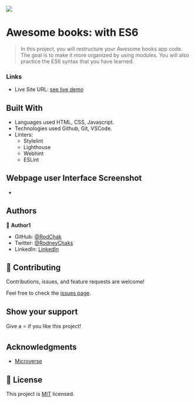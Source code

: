 ![](https://img.shields.io/badge/Microverse-blueviolet)

# Awesome books: with ES6

>In this project, you will restructure your Awesome books app code. The goal is to make it more organized by using modules. You will also practice the ES6 syntax that you have learned.


### Links

- Live Site URL: [see live demo]()



## Built With

- Languages used HTML, CSS, Javascript.
- Technologies used Github, Git, VSCode.
-  Linters:
     - Stylelint
     - Lighthouse
     - Webhint
     - ESLint

## Webpage user Interface Screenshot

- 


## Authors

👤 **Author1**

- GitHub: [@RodChak](https://github.com/RodChak)
- Twitter: [@RodneyChaks](https://twitter.com/RodneyChaks)
- LinkedIn: [LinkedIn](https://www.linkedin.com/in/rtc97/)



## 🤝 Contributing

Contributions, issues, and feature requests are welcome!

Feel free to check the [issues page](../../issues/).

## Show your support

Give a ⭐️ if you like this project!

## Acknowledgments

- [Microverse](https://microverse.org)

## 📝 License

This project is [MIT](./MIT.md) licensed.